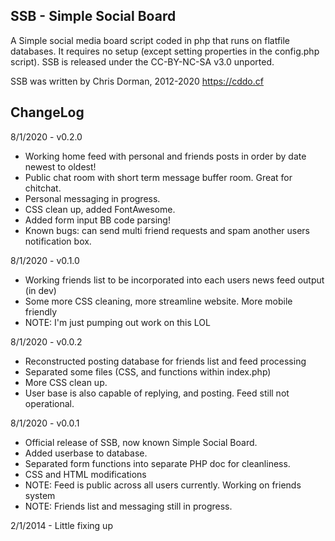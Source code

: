 SSB - Simple Social Board
----
A Simple social media board script coded in php that runs on flatfile databases. It requires 
no setup (except setting properties in the config.php script). SSB is released 
under the CC-BY-NC-SA v3.0 unported.

SSB was written by Chris Dorman, 2012-2020 <https://cddo.cf>


ChangeLog
----
8/1/2020 - v0.2.0
* Working home feed with personal and friends posts in order by date newest to oldest!
* Public chat room with short term message buffer room. Great for chitchat.
* Personal messaging in progress.
* CSS clean up, added FontAwesome.
* Added form input BB code parsing!
* Known bugs: can send multi friend requests and spam another users notification box.

8/1/2020 - v0.1.0
* Working friends list to be incorporated into each users news feed output (in dev)
* Some more CSS cleaning, more streamline website. More mobile friendly 
* NOTE: I'm just pumping out work on this LOL

8/1/2020 - v0.0.2
* Reconstructed posting database for friends list and feed processing
* Separated some files (CSS, and functions within index.php)
* More CSS clean up.
* User base is also capable of replying, and posting. Feed still not operational.

8/1/2020 - v0.0.1
* Official release of SSB, now known Simple Social Board.
* Added userbase to database.
* Separated form functions into separate PHP doc for cleanliness.
* CSS and HTML modifications
* NOTE: Feed is public across all users currently. Working on friends system
* NOTE: Friends list and messaging still in progress.

2/1/2014 -
	Little fixing up
